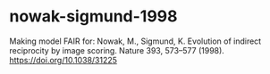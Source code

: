 # nowak-sigmund-1998
Making model FAIR for: Nowak, M., Sigmund, K. Evolution of indirect reciprocity by image scoring. Nature 393, 573–577 (1998). https://doi.org/10.1038/31225
